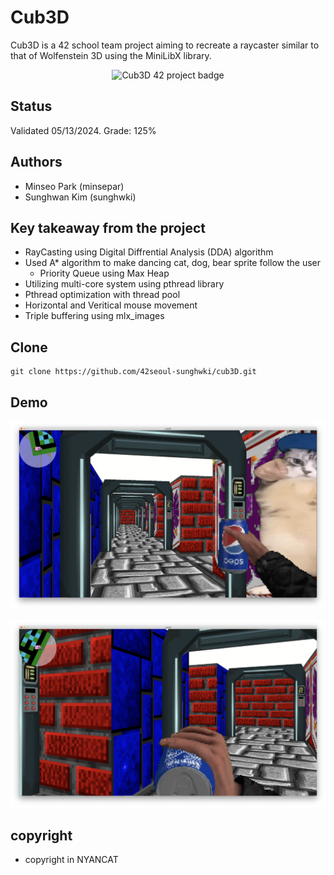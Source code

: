 # Cub3D

Cub3D is a 42 school team project aiming to recreate a raycaster similar to that of Wolfenstein 3D using the MiniLibX library. 

<p align="center">
  <img src="https://github.com/parkj12b/42-project-badges/blob/main/badges/cub3dm.png" alt="Cub3D 42 project badge">
</p>

## Status

Validated 05/13/2024. Grade: 125%

## Authors
- Minseo Park (minsepar)
- Sunghwan Kim (sunghwki)

## Key takeaway from the project
- RayCasting using Digital Diffrential Analysis (DDA) algorithm
- Used A* algorithm to make dancing cat, dog, bear sprite follow the user
  - Priority Queue using Max Heap
- Utilizing multi-core system using pthread library
- Pthread optimization with thread pool
- Horizontal and Veritical mouse movement
- Triple buffering using mlx_images

## Clone

```shell
git clone https://github.com/42seoul-sunghwki/cub3D.git
```

## Demo

<p align="center">
  <img src="https://github.com/42seoul-sunghwki/cub3D/blob/main/Screen%20Shot%202024-05-16%20at%209.59.24%20PM.png?raw=true" alt="cub3D demo1">
</p>

<p align="center">
  <img src="https://github.com/42seoul-sunghwki/cub3D/blob/main/Screen%20Shot%202024-05-16%20at%209.59.47%20PM.png?raw=true" alt="cub3D demo2">
</p>

## copyright
- copyright in NYANCAT
